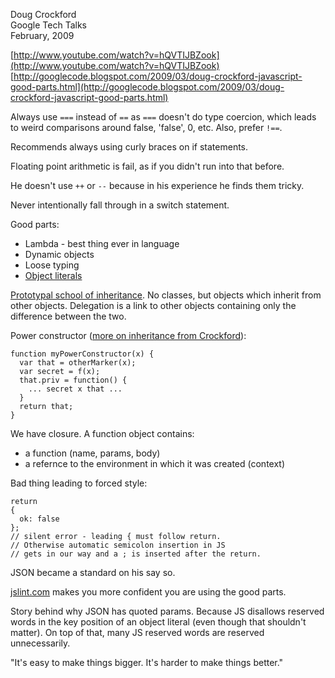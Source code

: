 Doug Crockford  
Google Tech Talks  
February, 2009  

[http://www.youtube.com/watch?v=hQVTIJBZook](http://www.youtube.com/watch?v=hQVTIJBZook)  
[http://googlecode.blogspot.com/2009/03/doug-crockford-javascript-good-parts.html](http://googlecode.blogspot.com/2009/03/doug-crockford-javascript-good-parts.html)

Always use `===` instead of `==` as `===` doesn't do type coercion, which leads to weird comparisons around false, 'false', 0, etc. Also, prefer `!==`.

Recommends always using curly braces on if statements.

Floating point arithmetic is fail, as if you didn't run into that before.

He doesn't use `++` or `--` because in his experience he finds them tricky.

Never intentionally fall through in a switch statement.

Good parts:

* Lambda - best thing ever in language
* Dynamic objects
* Loose typing
* [Object literals](http://www.dyn-web.com/tutorials/obj_lit.php)

[Prototypal school of inheritance](http://javascript.crockford.com/prototypal.html). No classes, but objects which inherit from other objects. Delegation is a link to other objects containing only the difference between the two.

Power constructor ([more on inheritance from Crockford](http://javascript.crockford.com/inheritance.html)):

    function myPowerConstructor(x) {
      var that = otherMarker(x);
      var secret = f(x);
      that.priv = function() {
        ... secret x that ...
      }
      return that;
    }

We have closure. A function object contains:

* a function (name, params, body)
* a refernce to the environment in which it was created (context)

Bad thing leading to forced style:

    return
    {
      ok: false
    };
    // silent error - leading { must follow return.
    // Otherwise automatic semicolon insertion in JS
    // gets in our way and a ; is inserted after the return.
    
JSON became a standard on his say so.

[jslint.com](http://jslint.com/) makes you more confident you are using the good parts.

Story behind why JSON has quoted params. Because JS disallows reserved words in the key position of an object literal (even though that shouldn't matter). On top of that, many JS reserved words are reserved unnecessarily.

"It's easy to make things bigger. It's harder to make things better."